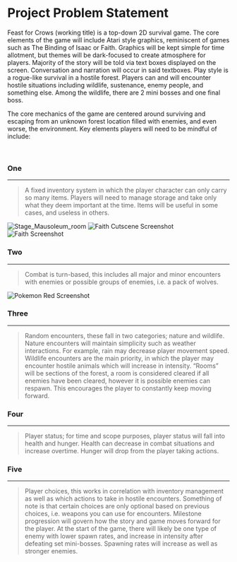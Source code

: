 # Project Problem Statement

Feast for Crows (working title) is a top-down 2D survival game. The core elements of the game will include Atari style graphics, reminiscent of games such as The Binding of Isaac or Faith. Graphics will be kept simple for time allotment, but themes will be dark-focused to create atmosphere for players. Majority of the story will be told via text boxes displayed on the screen. Conversation and narration will occur in said textboxes. Play style is a rogue-like survival in a hostile forest. Players can and will encounter hostile situations including wildlife, sustenance, enemy people, and something else. Among the wildlife, there are 2 mini bosses and one final boss.

The core mechanics of the game are centered around surviving and escaping from an unknown forest location filled with enemies, and even worse, the environment. Key elements players will need to be mindful of include:

<br>

### One
---
> A fixed inventory system in which the player character can only carry so many items. Players will need to manage storage and take only what they deem important at the time. Items will be useful in some cases, and useless in others.

![Stage_Mausoleum_room](https://user-images.githubusercontent.com/90274287/156299511-fcea6041-75bc-410c-8e83-a1d6b2dfd1b6.png)
![Faith Cutscene Screenshot](https://user-images.githubusercontent.com/90274287/156299527-3540db2a-a784-414c-bc04-77e4e7620cee.png)
![Faith Screenshot](https://user-images.githubusercontent.com/90274287/156299520-2754401c-36ec-4d32-a3df-5291a5d8a8fd.jpg)

### Two
---
> Combat is turn-based, this includes all major and minor encounters with enemies or possible groups of enemies, i.e. a pack of wolves.

![Pokemon Red Screenshot](https://user-images.githubusercontent.com/90274287/156299533-0620e24f-9059-4bc8-b995-2d4a957e41a9.jpg)

### Three
---
> Random encounters, these fall in two categories; nature and wildlife. Nature encounters will maintain simplicity such as weather interactions. For example, rain may decrease player movement speed. Wildlife encounters are the main priority, in which the player may encounter hostile animals which will increase in intensity. “Rooms” will be sections of the forest, a room is considered cleared if all enemies have been cleared, however it is possible enemies can respawn. This encourages the player to constantly keep moving forward.

### Four
---
> Player status; for time and scope purposes, player status will fall into health and hunger. Health can decrease in combat situations and increase overtime. Hunger will drop from the player taking actions.

### Five
---
> Player choices, this works in correlation with inventory management as well as which actions to take in hostile encounters. Something of note is that certain choices are only optional based on previous choices, i.e. weapons you can use for encounters.
Milestone progression will govern how the story and game moves forward for the player. At the start of the game, there will likely be one type of enemy with lower spawn rates, and increase in intensity after defeating set mini-bosses. Spawning rates will increase as well as stronger enemies. 
